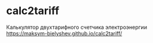 # calc2tariff

Калькулятор двухтарифного счетчика электроэнергии <br>
https://maksym-bielyshev.github.io/calc2tariff/
